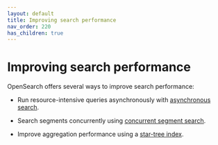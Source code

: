 ```yaml
---
layout: default
title: Improving search performance
nav_order: 220
has_children: true
---
```


# Improving search performance

OpenSearch offers several ways to improve search performance:

- Run resource-intensive queries asynchronously with [asynchronous search]({{site.url}}{{site.baseurl}}/search-plugins/async/).

- Search segments concurrently using [concurrent segment search]({{site.url}}{{site.baseurl}}/search-plugins/concurrent-segment-search/).

- Improve aggregation performance using a [star-tree index]({{site.url}}{{site.baseurl}}/search-plugins/star-tree-index/).
